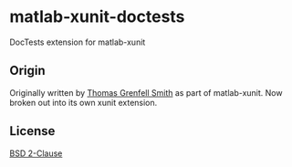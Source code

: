 matlab-xunit-doctests
=====================

DocTests extension for matlab-xunit

Origin
------

Originally written by [Thomas Grenfell Smith](https://github.com/tgs/) as part of matlab-xunit. Now broken out into its own xunit extension.

License
-------

[BSD 2-Clause](http://opensource.org/licenses/bsd-license.php)
